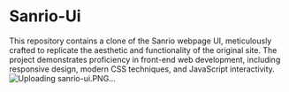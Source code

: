 # Sanrio-Ui
This repository contains a clone of the Sanrio webpage UI, meticulously crafted to replicate the aesthetic and functionality of the original site. The project demonstrates proficiency in front-end web development, including responsive design, modern CSS techniques, and JavaScript interactivity.
![Uploading sanrio-ui.PNG…]()
